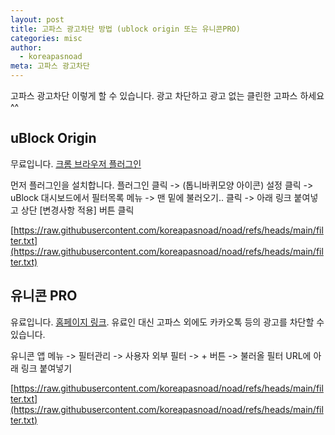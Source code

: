 ```yaml
---
layout: post
title: 고파스 광고차단 방법 (ublock origin 또는 유니콘PRO)
categories: misc
author:
  - koreapasnoad
meta: 고파스 광고차단
---
```

고파스 광고차단 이렇게 할 수 있습니다. 광고 차단하고 광고 없는 클린한 고파스 하세요 ^^

## uBlock Origin

무료입니다. [크롬 브라우저 플러그인](https://chromewebstore.google.com/detail/cjpalhdlnbpafiamejdnhcphjbkeiagm?utm_source=item-share-cb)

먼저 플러그인을 설치합니다. 플러그인 클릭 -> (톱니바퀴모양 아이콘) 설정 클릭 -> uBlock 대시보드에서 필터목록 메뉴 -> 맨 밑에 불러오기.. 클릭 -> 아래 링크 붙여넣고 상단 \[변경사항 적용\] 버튼 클릭

[https://raw.githubusercontent.com/koreapasnoad/noad/refs/heads/main/filter.txt](https://raw.githubusercontent.com/koreapasnoad/noad/refs/heads/main/filter.txt)

## 유니콘 PRO

유료입니다. [홈페이지 링크](https://getunicorn.app/ko). 유료인 대신 고파스 외에도 카카오톡 등의 광고를 차단할 수 있습니다.

유니콘 앱 메뉴 -> 필터관리 -> 사용자 외부 필터 -> + 버튼 -> 불러올 필터 URL에 아래 링크 붙여넣기

[https://raw.githubusercontent.com/koreapasnoad/noad/refs/heads/main/filter.txt](https://raw.githubusercontent.com/koreapasnoad/noad/refs/heads/main/filter.txt)